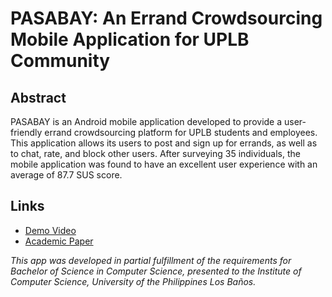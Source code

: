 # PASABAY: An Errand Crowdsourcing Mobile Application for UPLB Community

## Abstract
PASABAY is an Android mobile application developed to provide a user-friendly errand crowdsourcing platform for UPLB students and employees. This application allows its users to post and sign up for errands, as well as to chat, rate, and block other users. After surveying 35 individuals, the mobile application was found to have an excellent user experience with an average of 87.7 SUS score.

## Links
- [Demo Video](https://drive.google.com/file/d/1ViNrLqpyA8ERZo2yFJqPy_VYZ41sKqO0/view?usp=sharing)
- [Academic Paper](https://drive.google.com/file/d/1U4CVbqevyslRgMYpPf9gf5mHVCyp6s7z/view?usp=sharing)

*This app was developed in partial fulfillment of the requirements for Bachelor of Science in Computer Science, presented to the Institute of Computer Science, University of the Philippines Los Baños.*
